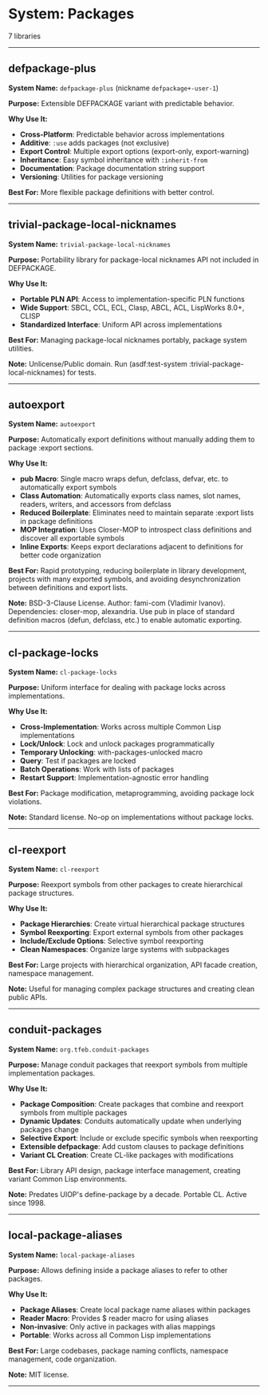 # System: Packages

7 libraries

---

## defpackage-plus

**System Name:** `defpackage-plus` (nickname `defpackage+-user-1`)

**Purpose:** Extensible DEFPACKAGE variant with predictable behavior.

**Why Use It:**
- **Cross-Platform**: Predictable behavior across implementations
- **Additive**: `:use` adds packages (not exclusive)
- **Export Control**: Multiple export options (export-only, export-warning)
- **Inheritance**: Easy symbol inheritance with `:inherit-from`
- **Documentation**: Package documentation string support
- **Versioning**: Utilities for package versioning

**Best For:** More flexible package definitions with better control.

---


## trivial-package-local-nicknames

**System Name:** `trivial-package-local-nicknames`

**Purpose:** Portability library for package-local nicknames API not included in DEFPACKAGE.

**Why Use It:**
- **Portable PLN API**: Access to implementation-specific PLN functions
- **Wide Support**: SBCL, CCL, ECL, Clasp, ABCL, ACL, LispWorks 8.0+, CLISP
- **Standardized Interface**: Uniform API across implementations

**Best For:** Managing package-local nicknames portably, package system utilities.

**Note:** Unlicense/Public domain. Run (asdf:test-system :trivial-package-local-nicknames) for tests.

---


## autoexport

**System Name:** `autoexport`

**Purpose:** Automatically export definitions without manually adding them to package :export sections.

**Why Use It:**
- **pub Macro**: Single macro wraps defun, defclass, defvar, etc. to automatically export symbols
- **Class Automation**: Automatically exports class names, slot names, readers, writers, and accessors from defclass
- **Reduced Boilerplate**: Eliminates need to maintain separate :export lists in package definitions
- **MOP Integration**: Uses Closer-MOP to introspect class definitions and discover all exportable symbols
- **Inline Exports**: Keeps export declarations adjacent to definitions for better code organization

**Best For:** Rapid prototyping, reducing boilerplate in library development, projects with many exported symbols, and avoiding desynchronization between definitions and export lists.

**Note:** BSD-3-Clause License. Author: fami-com (Vladimir Ivanov). Dependencies: closer-mop, alexandria. Use pub in place of standard definition macros (defun, defclass, etc.) to enable automatic exporting.

---


## cl-package-locks

**System Name:** `cl-package-locks`

**Purpose:** Uniform interface for dealing with package locks across implementations.

**Why Use It:**
- **Cross-Implementation**: Works across multiple Common Lisp implementations
- **Lock/Unlock**: Lock and unlock packages programmatically
- **Temporary Unlocking**: with-packages-unlocked macro
- **Query**: Test if packages are locked
- **Batch Operations**: Work with lists of packages
- **Restart Support**: Implementation-agnostic error handling

**Best For:** Package modification, metaprogramming, avoiding package lock violations.

**Note:** Standard license. No-op on implementations without package locks.

---


## cl-reexport

**System Name:** `cl-reexport`

**Purpose:** Reexport symbols from other packages to create hierarchical package structures.

**Why Use It:**
- **Package Hierarchies**: Create virtual hierarchical package structures
- **Symbol Reexporting**: Export external symbols from other packages
- **Include/Exclude Options**: Selective symbol reexporting
- **Clean Namespaces**: Organize large systems with subpackages

**Best For:** Large projects with hierarchical organization, API facade creation, namespace management.

**Note:** Useful for managing complex package structures and creating clean public APIs.

---


## conduit-packages

**System Name:** `org.tfeb.conduit-packages`

**Purpose:** Manage conduit packages that reexport symbols from multiple implementation packages.

**Why Use It:**
- **Package Composition**: Create packages that combine and reexport symbols from multiple packages
- **Dynamic Updates**: Conduits automatically update when underlying packages change
- **Selective Export**: Include or exclude specific symbols when reexporting
- **Extensible defpackage**: Add custom clauses to package definitions
- **Variant CL Creation**: Create CL-like packages with modifications

**Best For:** Library API design, package interface management, creating variant Common Lisp environments.

**Note:** Predates UIOP's define-package by a decade. Portable CL. Active since 1998.

---


## local-package-aliases

**System Name:** `local-package-aliases`

**Purpose:** Allows defining inside a package aliases to refer to other packages.

**Why Use It:**
- **Package Aliases**: Create local package name aliases within packages
- **Reader Macro**: Provides $ reader macro for using aliases
- **Non-invasive**: Only active in packages with alias mappings
- **Portable**: Works across all Common Lisp implementations

**Best For:** Large codebases, package naming conflicts, namespace management, code organization.

**Note:** MIT license.

---


